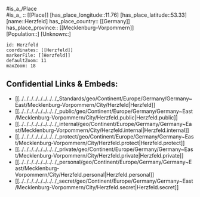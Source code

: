﻿---
location: [53.33,11.76] 
mapzoom: [7,12] 
mapmarker: city 
type: City
tags:
- geo/City


SpocWebEntityId: 30924
isDeleted: false
confidential: public

---
#is_a_/Place  
#is_a_ :: [[Place]] 
[has_place_longitude::11.76] 
[has_place_latitude::53.33] 
[name::Herzfeld] 
has_place_country:: [[Germany]]  
has_place_province:: [[Mecklenburg-Vorpommern]]  
[Population::] 
[Unknown::] 


```leaflet
id: Herzfeld
coordinates: [[Herzfeld]] 
markerFile: [[Herzfeld]] 
defaultZoom: 11 
maxZoom: 18
```


## Confidential Links & Embeds: 
- [[../../../../../../../../_Standards/geo/Continent/Europe/Germany/Germany~East/Mecklenburg-Vorpommern/City/Herzfeld|Herzfeld]] 
- [[../../../../../../../../_public/geo/Continent/Europe/Germany/Germany~East/Mecklenburg-Vorpommern/City/Herzfeld.public|Herzfeld.public]] 
- [[../../../../../../../../_internal/geo/Continent/Europe/Germany/Germany~East/Mecklenburg-Vorpommern/City/Herzfeld.internal|Herzfeld.internal]] 
- [[../../../../../../../../_protect/geo/Continent/Europe/Germany/Germany~East/Mecklenburg-Vorpommern/City/Herzfeld.protect|Herzfeld.protect]] 
- [[../../../../../../../../_private/geo/Continent/Europe/Germany/Germany~East/Mecklenburg-Vorpommern/City/Herzfeld.private|Herzfeld.private]] 
- [[../../../../../../../../_personal/geo/Continent/Europe/Germany/Germany~East/Mecklenburg-Vorpommern/City/Herzfeld.personal|Herzfeld.personal]] 
- [[../../../../../../../../_secret/geo/Continent/Europe/Germany/Germany~East/Mecklenburg-Vorpommern/City/Herzfeld.secret|Herzfeld.secret]] 
